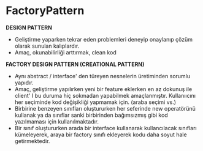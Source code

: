 # FactoryPattern

**DESIGN PATTERN**

- Geliştirme yaparken tekrar eden problemleri deneyip onaylanıp çözüm olarak sunulan kalıplardır. 
- Amaç, okunabilirliği arttırmak, clean kod 

**FACTORY DESIGN PATTERN (CREATIONAL PATTERN)**

- Aynı abstract / interface' den türeyen nesnelerin üretiminden sorumlu yapıdır.
- Amaç, geliştirme yapılırken yeni bir feature eklerken en az dokunuş ile client' I bu duruma hiç sokmadan yapabilmek amaçlanmıştır. Kullanııcını her seçiminde kod değişikliği yapmamak için. (araba seçimi vs.)
- Birbirine benzeyen sınıfları oluştururken her seferinde new operatörünü kullanak ya da sınıflar sanki birbirinden bağımsızmış gibi kod yazılmaması için kullanılmaktadır.
- Bir sınıf oluştururken arada bir interface kullanarak kullancılacak sınıfları kümeleyerek, araya bir factory sınıfı ekleyerek kodu daha soyut hale getirmektedir.
 
